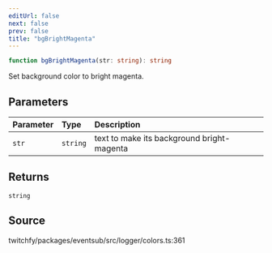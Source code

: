 ```yaml
---
editUrl: false
next: false
prev: false
title: "bgBrightMagenta"
---
```


```ts
function bgBrightMagenta(str: string): string
```

Set background color to bright magenta.

## Parameters

| Parameter | Type | Description |
| :------ | :------ | :------ |
| `str` | `string` | text to make its background bright-magenta |

## Returns

`string`

## Source

twitchfy/packages/eventsub/src/logger/colors.ts:361
